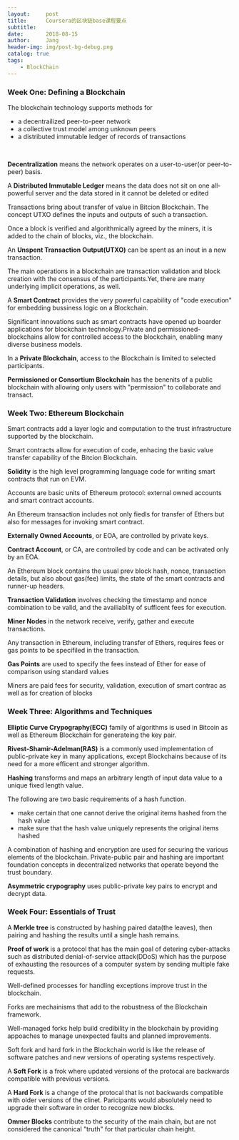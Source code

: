 ```yaml
---
layout:     post
title:      Coursera的区块链base课程要点
subtitle:   
date:       2018-08-15
author:     Jang
header-img: img/post-bg-debug.png
catalog: true
tags:
    - BlockChain
---
```


### Week One: Defining a Blockchain<br>
The blockchain technology supports methods for<br>
* a decentrailized peer-to-peer network
* a collective trust model among unknown peers
* a distributed immutable ledger of records of transactions
<br>

**Decentralization** means the network operates on a user-to-user(or peer-to-peer) basis.

A **Distributed Immutable Ledger** means the data does not sit on one all-powerful server and the data stored in it cannot be deleted or edited

Transactions bring about transfer of value in Bitcion Blockchain. The concept UTXO defines the inputs and outputs of such a transaction.

Once a block is verified and algorithmically agreed by the miners, it is added to the chain of blocks, viz., the blockchain.

An **Unspent Transaction Output(UTXO)** can be spent as an inout in a new transaction.

The main operations in a blockchain are transaction validation and block creation with the consensus of the participants.Yet, there are many underlying implicit operations, as well.

A **Smart Contract** provides the very powerful capability of "code execution" for embedding bussiness logic on a Blockchain.

Significant innovations such as smart contracts have opened up boarder applications for blockchain technology.Private and permissioned-blockchains allow for controlled access to the blockchain, enabling many diverse business models.

In a **Private Blockchain**, access to the Blockchain is limited to selected participants.

**Permissioned or Consortium Blockchain** has the benenits of a public blockchain with allowing only users with "permission" to collaborate and transact.

### Week Two: Ethereum Blockchain<br>
Smart contracts add a layer logic and computation to the trust infrastructure supported by the blockchain.

Smart contracts allow for execution of code, enhacing the basic value transfer capability of the Bitcion Blockchain.

**Solidity** is the high level programming language code for writing smart contracts that run on EVM.

Accounts are basic units of Ethereum protocol: external owned accounts and smart contract accounts.

An Ethereum transaction includes not only fiedls for transfer of Ethers but also for messages for invoking smart contract.

**Externally Owned Accounts**, or EOA, are controlled by private keys.

**Contract Account**, or CA, are controlled by code and can be activated only by an EOA.

An Ethereum block contains the usual prev block hash, nonce, transaction details, but also about gas(fee) limits, the state of the smart contracts and runner-up headers.

**Transaction Validation** involves checking the timestamp and nonce combination to be valid, and the availiablity of sufficent fees for execution.

**Miner Nodes** in the network receive, verify, gather and execute transactions.

Any transaction in Ethereum, including transfer of Ethers, requires fees or gas points to be specifiled in the transaction.

**Gas Points** are used to specify the fees instead of Ether for ease of comparison using standard values

Miners are paid fees for security, validation, execution of smart contrac as well as for creation of blocks

### Week Three: Algorithms and Techniques<br>

**Elliptic Curve Crypography(ECC)** family of algorithms is used in Bitcoin as well as Ethereum Blockchain for generateing the key pair.

**Rivest-Shamir-Adelman(RAS)** is a commonly used implementation of public-private key in many applications, except Blockchains because of its need for a more efficent and stronger algorithm.

**Hashing** transforms and maps an arbitrary length of input data value to a unique fixed length value.

The following are two basic requirements of a hash function.
* make certain that one cannot derive the original items hashed from the hash value
* make sure that the hash value uniquely represents the original items hashed

A combination of hashing and encryption are used for securing the various elements of the blockchain. Private-public pair and hashing are important foundation concepts in decentralized networks that operate beyond the trust boundary.

**Asymmetric crypography** uses public-private key pairs to encrypt and decrypt data.

### Week Four: Essentials of Trust<br>
A **Merkle tree** is constructed by hashing paired data(the leaves), then pairing and hashing the results until a single hash remains.

**Proof of work** is a protocol that has the main goal of detering cyber-attacks such as distributed denial-of-service attack(DDoS) which has the purpose of exhausting the resources of a computer system by sending multiple fake requests.

Well-defined processes for handling exceptions improve trust in the blockchain.

Forks are mechainisms that add to the robustness of the Blockchain framework.

Well-managed forks help build credibility in the blockchain by providing appoaches to manage unexpected faults and planned improvements.

Soft fork and hard fork in the Blockchain world is like the release of software patches and new versions of operating systems respectively.

A **Soft Fork** is a frok where updated versions of the protocal are backwards compatible with previous versions.

A **Hard Fork** is a change of the protocal that is not backwards compatible with older versions of the clinet. Paricipants would absolutely need to upgrade their software in order to recognize new blocks.

**Ommer Blocks** contribute to the security of the main chain, but are not considered the canonical "truth" for that particular chain height.
